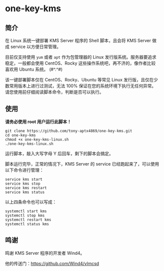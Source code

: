 # one-key-kms

## 简介

在 Linux 系统一键部署 KMS Server 程序的 Shell 脚本，且会将 KMS Server 做成 service 以方便日常管理。

目前仅支持使用 `yum` 或者 `apt` 作为包管理器的 Linux 发行版系统。服务器要追求稳定，一般都会使用 CentOS、Rocky 这些操作系统吧，再不济的，像作者比较喜欢用 Ubuntu 系统。 (#^.^#)

该一键部署脚本仅在 CentOS、Rocky、Ubuntu 等常见 Linux 发行版，且仅在少数常用版本上进行过测试，无法 100% 保证在您的系统环境下执行无任何异常。请您使用前仔细阅读脚本命令，判断是否可以执行。

## 使用

**请务必使用 root 用户运行此脚本！**

``` shell
git clone https://github.com/tony-aptx4869/one-key-kms.git
cd one-key-kms
chmod +x one-key-kms-linux.sh
./one-key-kms-linux.sh
```

运行脚本，敲入大写字母 Y 后回车，剩下的脚本会搞定。

脚本运行完毕，正常的情况下，KMS Server 的 service 已经跑起来了，可以使用以下命令进行管理：

``` shell
service kms start
service kms stop
service kms restart
service kms status
```

以上四条命令也可以写成：

``` shell
systemctl start kms
systemctl stop kms
systemctl restart kms
systemctl status kms
```

## 鸣谢

鸣谢 KMS Server 程序的开发者 Wind4。

他的传送门：https://github.com/Wind4/vlmcsd
